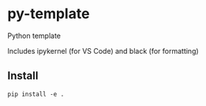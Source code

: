 # py-template
Python template

Includes ipykernel (for VS Code) and black (for formatting)

## Install

`pip install -e .`
